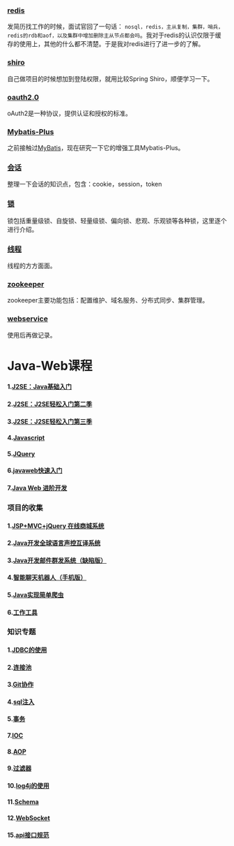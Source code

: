 ### [redis](docs/redis.md)

发简历找工作的时候，面试官回了一句话： ``nosql，redis，主从复制，集群，哨兵，redis的rdb和aof，以及集群中增加删除主从节点都会吗``。我对于redis的认识仅限于缓存的使用上，其他的什么都不清楚。于是我对redis进行了进一步的了解。  

### [shiro](docs/shiro.md)

自己做项目的时候想加到登陆权限，就用比较Spring Shiro，顺便学习一下。  

### [oauth2.0](docs/oauth2.md)

oAuth2是一种协议，提供认证和授权的标准。

### [Mybatis-Plus](docs/Mybatis-Plus.md)    

之前接触过[MyBatis](knowDoc/myBatis.md)，现在研究一下它的增强工具Mybatis-Plus。

### [会话](docs/session-token-cookie.md)

整理一下会话的知识点，包含：cookie，session，token

### [锁](docs/lock.md)   

锁包括重量级锁、自旋锁、轻量级锁、偏向锁、悲观、乐观锁等各种锁，这里逐个进行介绍。

### [线程](docs/thread.md)  

线程的方方面面。

### [zookeeper](docs/zookeeper.md)    

zookeeper主要功能包括：配置维护、域名服务、分布式同步、集群管理。

### [webservice](docs/webservice.md)

使用后再做记录。



















# Java-Web课程

#### 1.[J2SE：Java基础入门](doc/J2SE.md)

#### 2.[J2SE：J2SE轻松入门第二季](doc/J2SE_2.md)

#### 3.[J2SE：J2SE轻松入门第三季](doc/J2SE_3.md)  

#### 4.[Javascript](doc/Javascript.md)  

#### 5.[JQuery](doc/JQuery.md)  

#### 6.[javaweb快速入门](doc/javaweb_ABC.md)    

#### 7.[Java Web 进阶开发](doc/javaweb_Advanced.md)  

### 项目的收集  

#### 1.[JSP+MVC+jQuery 在线商城系统](proDoc/OnlineMall.md)  

#### 2.[Java开发全球语言声控互译系统](proDoc/trans.md)  

#### 3.[Java开发邮件群发系统（缺陷版）](proDoc/Mass.md)  

#### 4.[智能聊天机器人（手机版）](proDoc/Robot.md)      

#### 5.[Java实现简单爬虫](proDoc/Crawler.md)     

#### 6.[工作工具](SourceCode\WorkTools)  

### 知识专题  

#### 1.[JDBC的使用](knowDoc/jdbc.md)    

#### 2.[连接池](knowDoc/connPool.md)   

#### 3.[Git协作](knowDoc/git.md)    

#### 4.[sql注入](knowDoc/injection.md)      

#### 5.[事务](knowDoc/transaction.md)       

#### 7.[IOC](knowDoc/ioc.md)      

#### 8.[AOP](knowDoc/aop.md)       

#### 9.[过滤器](knowDoc/interceptor.md)  

#### 10.[log4j的使用](knowDoc/log4j.md)   

#### 11.[Schema](knowDoc/Schema.md)   

#### 12.[WebSocket](knowDoc/WebSocket.md)   

#### 15.[api接口规范](doc/api.md)  





